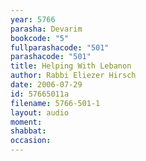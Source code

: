```yaml
---
year: 5766
parasha: Devarim
bookcode: "5"
fullparashacode: "501"
parashacode: "501"
title: Helping With Lebanon
author: Rabbi Eliezer Hirsch
date: 2006-07-29
id: 57665011a
filename: 5766-501-1
layout: audio
moment: 
shabbat: 
occasion: 
---
```

